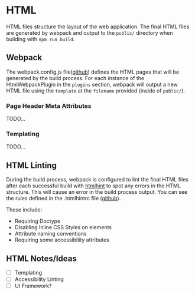 # HTML
HTML files structure the layout of the web application. The final HTML files are generated by webpack and
output to the `public/` directory when building with `npm run build`.


## Webpack
The webpack.config.js file([github](https://github.com/devlinjunker/template.webpack.fend/blob/master/webpack.config.js))
defines the HTML pages that will be generated by the build process. For each instance of the HtmlWebpackPlugin
in the `plugins` section, webpack will output a new HTML file using the `template` at the `filename` provided
(inside of `public/`).

### Page Header Meta Attributes
TODO...

### Templating
TODO...


## HTML Linting
During the build process, webpack is configured to lint the final HTML files after each successful build with
[htmlhint](https://github.com/htmlhint/HTMLHint) to spot any errors in the HTML structure. This will cause an
error in the build process output. You can see the rules defined in the .htmlhintrc file
([github](https://github.com/devlinjunker/template.webpack.fend/blob/master/.htmlhintrc)).

These include:
 - Requiring Doctype
 - Disabling Inline CSS Styles on elements
 - Attribute naming conventions
 - Requiring some accessibility attributes


## HTML Notes/Ideas
 - [ ] Templating
 - [ ] Accessibility Linting
 - [ ] UI Framework?

